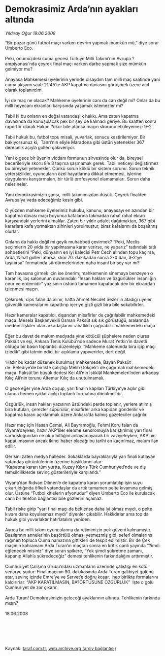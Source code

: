 # Demokrasimiz Arda’nın ayakları altında

*Yıldıray Oğur 19.06.2008*

<div class="taraf_structure_2col_1zq">
<div class="margen_n">



 <p>“Bir pazar günü futbol maçı varken devrim yapmak mümkün mü,” diye sorar Umberto Eco. <br/>
<br/>
Peki, önümüzdeki cuma gecesi Türkiye Milli Takımı’nın Avrupa ?ampiyonası’nda çeyrek final maçı varken darbe yapmak size mümkün gelmiyor mu?  <br/>
<br/>
Anayasa Mahkemesi üyelerinin yerinde olsaydım tam milli maç saatinde yani cuma akşamı saat: 21.45’te AKP kapatma davasını görüşmek üzere acil olarak toplanırdım. <br/>
<br/>
İyi de maç ne olacak? Mahkeme üyelerinin canı da can değil mi? Onlar da bu milli heyecanı ekranları karşısında yaşamak istemezler mi?<br/>
<br/>
Tabii ki bu onların en doğal vatandaşlık hakkı. Ama zaten kapatma davasında da konuşulacak pek bir şey de kalmadı geriye. Bu saatten sonra raportör olarak Hakan ?ükür bile atansa maçın skorunu etkileyemez: 9–2 <br/>
<br/>
Tabii hukuk bu, futbol topu misali, yuvarlak, sonucu kestirilemiyor. Bir bakıyorsunuz ki,  Tanrı’nın eliyle Maradona gibi üstün yetenekler 367 derecelik açıyla golleri çakıveriyor. <br/>
<br/>
Yani o gece bir üyenin vicdanı formunun zirvesinde olur da, bireysel becerileriyle skoru 8’e 3 taşırsa şaşmamak gerek. Tabii neticeyi değiştirmez bu bireysel yetenekler. Çünkü sorun köklü bir sistem sorunu. Sorun teknik yetersizlikler, oyuncuların özel hayatlarına dikkat etmemesi, işlerine duygularını karıştırmaları, bir türlü profesyonel olamamaları. Sorun daha neler neler. <br/>
<br/>
Yani demokrasimizin şansı,  milli takımımızdan düşük. Çeyrek finalden Avrupa’ya veda edeceğimiz kesin gibi.<br/>
<br/>
O yüzden mahkeme üyelerimiz hukuku, kanunu, anayasayı en azından bir kapatma davası maçı boyunca kafalarına takmadan rahat rahat ekran karşısındaki yerlerini almalılar. Zaten bir yıldır adalet dağıtmaktan, 367 gibi kararlara kafa yormaktan zihinleri yorulmuştur, biraz kafalarını da boşaltmış olurlar. <br/>
<br/>
Onların da hakkı değil mi geyik muhabbeti çevirmek? “Peki, Meclis seçimlerin 20 yılda bir yapılmasına karar verirse, ne yaparız” tadındaki tatlı sohbetlerini “Peki, dünyanın en iyi kalecisi Petr Cech elinden topu kaçırsa, Arda, Nihat golleri atarsa, skor 70. dakikadan sonra 2-0 dan, 3-2’ye taşınırsa” formatında sürdürmelerinden daha insani bir şey var mı?  <br/>
<br/>
Tam havasına girmek için ise önerim; mahkemenin sinemaya benzeyen o karanlık, loş salonunun duvarındaki “İnsan hakları ve özgürlükler insanlığın onur ve erdemidir” yazısının üstünü tamamen kapatacak dev bir ekrandan izlenmesi maçın.<br/>
  <br/>
Çekirdek, cips falan da alınır, hatta Ahmet Necdet Sezer’in atadığı üyeler güvenlik kameralarını kapattırıp içeriye gizli gizli bira bile sokabilirler.<br/>
<br/>
Hazır kameralar kapatıldı, dışarıdan misafirler de çağrılabilir mahkemedeki maça. Mesela Başkanvekili Osman Paksüt sık sık görüştüğü, aralarında medeni ilişkiler olan arkadaşlarını rahatlıkla çağırabilir mahkemedeki maça. <br/>
<br/>
Eğer bu davet de malum medyada yine kötücül şüphelere neden olursa Paksüt ve eşi, Ankara Tenis Kulübü’nde sadece Murat Yetkin’in davetli olduğu bir basın toplantısı düzenleyip  “Mahkeme salonunda bira içip maçı izledik” gibi tatmin edici bir açıklama yapıverirler, dert değil.<br/>
<br/>
‘Hazır bu kadar düzenek kurulmuş mahkemede, Bayan Paksüt de  Belediye’de birlikte çalıştığı Melih Gökçek’i de çağırmalı mahkemedeki maça. Paksüt’ün büyük dedesi Kel Ali’nin İstiklâl Mahkemeleri’nden arkadaşı Kılıç Ali’nin torunu Altemur Kılıç da unutulmamalı.<br/>
<br/>
O gece eğer yine Arda coşup, yarı finalin kapıları Türkiye’ye açılır gibi olunca hemen ışıklar açılıp toplantı formatına dönülmelidir.<br/>
<br/>
Özgürlük, insan hakları yazısının üstündeki perde toplanır, yerlere atılmış bira kutuları, çerezler süpürülür, misafirler arka kapıdan gönderilir ve kapatma kararı açıklanmak üzere Ankara’da kalmış gazeteciler çağrılır. <br/>
<br/>
Hazır maç için Hasan Cemal, Ali Bayramoğlu, Fehmi Koru falan da Viyana’dayken, hazır AKP’liler elenme sendromuyla karıştırılmış yarı final sarhoşluğundan ne olup bittiğini anlayamayacak bir vaziyeteyken, AKP’nin kapatılmasının ancak ikinci haber olacağı bu tarihi an kaçırılmaz, malum ilan edilir.<br/>
<br/>
Gerisini zaten medya halleder. Sokaklarda bayraklarıyla yarı finali kutlayan vatandaş görüntülerinin üzerine başlıklarını atar: <br/>
“Kapatma kararı tüm yurtta, Kuzey Kıbrıs Türk Cumhuriyeti’nde ve dış temsilciliklerde sevinç gösterileriyle karşılandı.”  <br/>
<br/>
Viyana’dan Rıdvan Dilmen’e de kapatma kararı yorumlatılıp işin suyu çıkartıldığında öfkeli vatandaşlar da artık tamamen pelte kıvamına gelmiş olur. Üstüne “Futbol kitlelerin afyonudur” diyen Umberto Eco ile kurulacak canlı bir telefon bağlantısı bile gözlerini açamaz. <br/>
<br/>
Tabii riske girip “yarı final maçı da beklense daha iyi olmaz mıydı, o pelte kıvam daha koyulaşmaz mıydı” diyenler çıkabilir. Haklıdırlar ama top da hukuk gibi yuvarlaktır hatırlatalım yeniden. <br/>
<br/>
Ayrıca bu milli takım oyuncularına da rejimimizin pek güveni kalmamıştır. Bazılarının annelerinin başörtülü olması yetmezmiş gibi, seferî olmalarına rağmen topluca Cuma namazına gittikleri de tespit edilmiştir. Bir de Çek maçının kahramanı Arda Turan’ın maçtan sonra en kritik canlı yayında “?imdi eğlenecek misiniz” diye soran spikere, “Yok şimdi şükretme zamanı, kapanıp Allah’a şükredeceğiz” demesi tehlikenin farkındalığını arttırmıştır. <br/>
<br/>
Cumhuriyet Çalışma Grubu’ndaki uzmanların üzerinde çalıştığı en kötü senaryo şudur: Final maçının 90. dakikasında Arda Turan galibiyet golünü atar, sevinç içinde Emre’ye ve Servet’e doğru koşar,  hep birlikte formalarını kaldırırlar: “AKP KAPATILMASIN, BA?ÖRTÜSÜNE ÖZGÜRLÜK”  İşte o golü Cumhuriyet de zor çıkarır. <br/>
<br/>
Arda Turan! Demokrasimizin geleceği ayaklarının altında. Tehlikenin farkında mısın?<br/>
<br/>
18.06.2008</p>
<br/>
<br/>
<br/>



<br/>


<div id="taraf_not">
</div>

</div>


</div>

Kaynak: [taraf.com.tr](http://www.taraf.com.tr:80/makale/945.htm), [web.archive.org (arşiv bağlantısı)](http://web.archive.org/web/20090913025116/http://www.taraf.com.tr:80/makale/945.htm)
